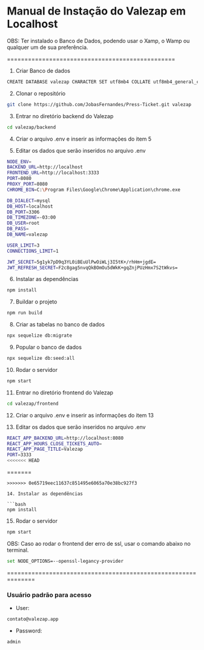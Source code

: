 # Manual de Instação do Valezap em Localhost

OBS: Ter instalado o Banco de Dados, podendo usar o Xamp, o Wamp ou qualquer um de sua preferência.

================================================

1. Criar Banco de dados

```bash
CREATE DATABASE valezap CHARACTER SET utf8mb4 COLLATE utf8mb4_general_ci;
```

2. Clonar o repositório

```bash
git clone https://github.com/JobasFernandes/Press-Ticket.git valezap
```

3. Entrar no diretório backend do Valezap

```bash
cd valezap/backend
```

4. Criar o arquivo .env e inserir as informações do item 5

5. Editar os dados que serão inseridos no arquivo .env

```bash
NODE_ENV=  
BACKEND_URL=http://localhost  
FRONTEND_URL=http://localhost:3333
PORT=8080  
PROXY_PORT=8080  
CHROME_BIN=C:\Program Files\Google\Chrome\Application\chrome.exe  

DB_DIALECT=mysql  
DB_HOST=localhost
DB_PORT=3306
DB_TIMEZONE=-03:00  
DB_USER=root  
DB_PASS=  
DB_NAME=valezap 

USER_LIMIT=3  
CONNECTIONS_LIMIT=1

JWT_SECRET=5g1yk7pD9q3YL0iBEuUlPwOiWLj3I5tK+/rhHm+jgdE=  
JWT_REFRESH_SECRET=F2c8gag5nvqQkBOmOu5dWkK+gqZnjPUzHmx7S2tWkvs=
```

6. Instalar as dependências

```bash
npm install
```

7. Buildar o projeto

```bash
npm run build
```

8. Criar as tabelas no banco de dados

```bash
npx sequelize db:migrate
```

9. Popular o banco de dados

```bash 
npx sequelize db:seed:all
```

10. Rodar o servidor

```bash
npm start
```

11. Entrar no diretório frontend do Valezap

```bash
cd valezap/frontend
``` 

12. Criar o arquivo .env e inserir as informações do item 13

13. Editar os dados que serão inseridos no arquivo .env

```bash
REACT_APP_BACKEND_URL=http://localhost:8080
REACT_APP_HOURS_CLOSE_TICKETS_AUTO=
REACT_APP_PAGE_TITLE=Valezap
PORT=3333
<<<<<<< HEAD
``` 
=======
```  
>>>>>>> 0e65719eec11637c851495e6065a70e38bc927f3

14. Instalar as dependências

```bash
npm install
```

15. Rodar o servidor

```bash
npm start
```

OBS: Caso ao rodar o frontend der erro de ssl, usar o comando abaixo no terminal.
```bash
set NODE_OPTIONS=--openssl-legancy-provider
```

==============================================================

### Usuário padrão para acesso

* User: 
```bash
contato@valezap.app
```
* Password: 
```bash
admin
```
